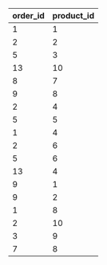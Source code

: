 | order_id | product_id |
| --- | --- |
| 1 | 1 |
| 2 | 2 |
| 5 | 3 |
| 13 | 10 |
| 8 | 7 |
| 9 | 8 |
| 2 | 4 |
| 5 | 5 |
| 1 | 4 |
| 2 | 6 |
| 5 | 6 |
| 13 | 4 |
| 9 | 1 |
| 9 | 2 |
| 1 | 8 |
| 2 | 10 |
| 3 | 9 |
| 7 | 8 |
